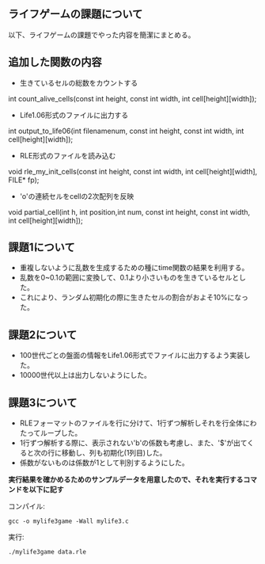 ## ライフゲームの課題について
以下、ライフゲームの課題でやった内容を簡潔にまとめる。

## 追加した関数の内容

- 生きているセルの総数をカウントする
 
int count_alive_cells(const int height, const int width,  int cell[height][width]);


- Life1.06形式のファイルに出力する

int output_to_life06(int filenamenum, const int height, const int width, int cell[height][width]);


- RLE形式のファイルを読み込む

void rle_my_init_cells(const int height, const int width, int cell[height][width], FILE* fp);


- 'o'の連続セルをcellの2次配列を反映

void partial_cell(int h,  int position,int num, const int height, const int width, int cell[height][width]);


## 課題1について
- 重複しないように乱数を生成するための種にtime関数の結果を利用する。
- 乱数を0~0.1の範囲に変換して、0.1より小さいものを生きているセルとした。
- これにより、ランダム初期化の際に生きたセルの割合がおよそ10%になった。

## 課題2について
- 100世代ごとの盤面の情報をLife1.06形式でファイルに出力するよう実装した。
- 10000世代以上は出力しないようにした。

## 課題3について
- RLEフォーマットのファイルを行に分けて、1行ずつ解析しそれを行全体にわたってループした。
- 1行ずつ解析する際に、表示されない'b'の係数も考慮し、また、'$'が出てくると次の行に移動し、列も初期化(1列目)した。
- 係数がないものは係数が1として判別するようにした。

**実行結果を確かめるためのサンプルデータを用意したので、それを実行するコマンドを以下に記す**

コンパイル:
```
gcc -o mylife3game -Wall mylife3.c
```

実行:
```
./mylife3game data.rle
```
